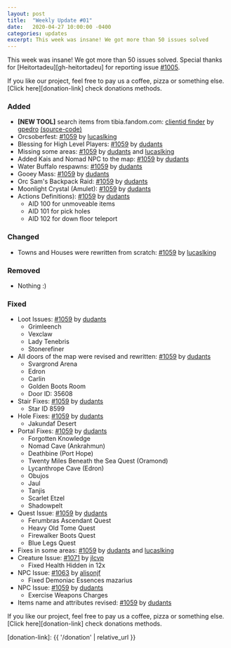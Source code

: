 ```yaml
---
layout: post
title:  "Weekly Update #01"
date:   2020-04-27 10:00:00 -0400
categories: updates
excerpt: This week was insane! We got more than 50 issues solved
---
```


This week was insane! We got more than 50 issues solved. Special thanks for [Heitortadeu][gh-heitortadeu] for reporting issue [#1005][issue-1005].

If you like our project, feel free to pay us a coffee, pizza or something else. [Click here][donation-link] check donations methods.

### Added
- **[NEW TOOL]** search items from tibia.fandom.com: [clientid finder][link-clientid-finder] by [gpedro][gh-gpedro] [(source-code)][repo-clientid-finder]
- Orcsoberfest: [#1059][pr-1059] by [lucaslking][gh-lucaslking]
- Blessing for High Level Players: [#1059][pr-1059] by [dudants][gh-dudants]
- Missing some areas: [#1059][pr-1059] by [dudants][gh-dudants] and [lucaslking][gh-lucaslking]
- Added Kais and Nomad NPC to the map: [#1059][pr-1059] by [dudants][gh-dudants]
- Water Buffalo respawns: [#1059][pr-1059] by [dudants][gh-dudants]
- Gooey Mass: [#1059][pr-1059] by [dudants][gh-dudants]
- Orc Sam's Backpack Raid: [#1059][pr-1059] by [dudants][gh-dudants]
- Moonlight Crystal (Amulet): [#1059][pr-1059] by [dudants][gh-dudants]
- Actions Definitions): [#1059][pr-1059] by [dudants][gh-dudants]
  - AID 100 for unmoveable items
  - AID 101 for pick holes
  - AID 102 for down floor teleport

### Changed

- Towns and Houses were rewritten from scratch: [#1059][pr-1059] by [lucaslking][gh-lucaslking]

### Removed

- Nothing :)

### Fixed
- Loot Issues: [#1059][pr-1059] by [dudants][gh-dudants]
  - Grimleench
  - Vexclaw
  - Lady Tenebris
  - Stonerefiner
- All doors of the map were revised and rewritten: [#1059][pr-1059] by [dudants][gh-dudants]
  - Svargrond Arena
  - Edron
  - Carlin
  - Golden Boots Room
  - Door ID: 35608
- Stair Fixes: [#1059][pr-1059] by [dudants][gh-dudants]
  - Star ID 8599
- Hole Fixes: [#1059][pr-1059] by [dudants][gh-dudants]
  - Jakundaf Desert
- Portal Fixes: [#1059][pr-1059] by [dudants][gh-dudants]
  - Forgotten Knowledge
  - Nomad Cave (Ankrahmun)
  - Deathbine (Port Hope)
  - Twenty Miles Beneath the Sea Quest (Oramond)
  - Lycanthrope Cave (Edron)
  - Obujos 
  - Jaul
  - Tanjis
  - Scarlet Etzel
  - Shadowpelt
- Quest Issue: [#1059][pr-1059] by [dudants][gh-dudants]
  - Ferumbras Ascendant Quest
  - Heavy Old Tome Quest
  - Firewalker Boots Quest
  - Blue Legs Quest
- Fixes in some areas: [#1059][pr-1059] by [dudants][gh-dudants] and [lucaslking][gh-lucaslking]
- Creature Issue: [#1071][pr-1071] by [jlcvp][gh-jlcvp]
  - Fixed Health Hidden in 12x
- NPC Issue: [#1063][pr-1063] by [alisonjf][gh-alisonjf]
  - Fixed Demoniac Essences mazarius
- NPC Issue: [#1059][pr-1059] by [dudants][gh-dudants]
  - Exercise Weapons Charges
- Items name and attributes revised: [#1059][pr-1059] by [dudants][gh-dudants]


If you like our project, feel free to pay us a coffee, pizza or something else. [Click here][donation-link] check donations methods.

[donation-link]: {{ '/donation' | relative_url }}

[repo-clientid-finder]: https://github.com/opentibiabr/clientid-finder
[link-clientid-finder]: https://opentibiabr.github.io/clientid-finder

[issue-1005]: https://github.com/opentibiabr/otservbr-global/issues/1005

[pr-1059]: https://github.com/opentibiabr/otservbr-global/pull/1059
[pr-1063]: https://github.com/opentibiabr/otservbr-global/pull/1063
[pr-1071]: https://github.com/opentibiabr/otservbr-global/pull/1071

[gh-geitortadeu]: https://github.com/Heitortadeu
[gh-dudants]: https://github.com/dudantas
[gh-lucaslking]: https://github.com/lucaslking
[gh-jlcvp]: https://github.com/jlcvp
[gh-alisonjf]: https://github.com/alisonjf
[gh-gpedro]: https://github.com/gpedro
